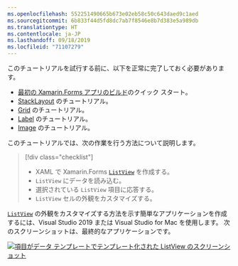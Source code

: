 ```yaml
---
ms.openlocfilehash: 552251490665b673e02eb58c50c643daed9c1aed
ms.sourcegitcommit: 6b833f44d5fd8dc7ab7f8546e8b7d383e5a989db
ms.translationtype: HT
ms.contentlocale: ja-JP
ms.lasthandoff: 09/18/2019
ms.locfileid: "71107279"
---
```

このチュートリアルを試行する前に、以下を正常に完了しておく必要があります。

- [最初の Xamarin.Forms アプリのビルド](~/get-started/first-app/index.md)のクイック スタート。
- [StackLayout](~/get-started/tutorials/stacklayout/index.yml) のチュートリアル。
- [Grid](~/get-started/tutorials/grid/index.yml) のチュートリアル。
- [Label](~/get-started/tutorials/label/index.yml) のチュートリアル。
- [Image](~/get-started/tutorials/image/index.yml) のチュートリアル。

このチュートリアルでは、次の作業を行う方法について説明します。

> [!div class="checklist"]
>
> - XAML で Xamarin.Forms [`ListView`](xref:Xamarin.Forms.ListView) を作成する。
> - `ListView` にデータを読み込む。
> - 選択されている `ListView` 項目に応答する。
> - `ListView` セルの外観をカスタマイズする。

[`ListView`](xref:Xamarin.Forms.ListView) の外観をカスタマイズする方法を示す簡単なアプリケーションを作成するには、Visual Studio 2019 または Visual Studio for Mac を使用します。 次のスクリーンショットは、最終的なアプリケーションです。

[![項目がデータ テンプレートでテンプレート化された ListView のスクリーンショット](../images/customize-cell-appearance-reduced.png "テンプレート化されたデータを表示する ListView")](../images/customize-cell-appearance-large.png#lightbox "テンプレート化されたデータを表示する ListView")
